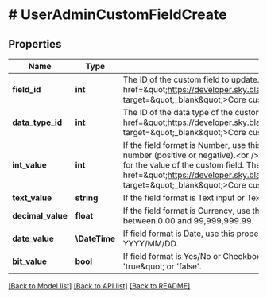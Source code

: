# # UserAdminCustomFieldCreate

## Properties

Name | Type | Description | Notes
------------ | ------------- | ------------- | -------------
**field_id** | **int** | The ID of the custom field to update. This value is returned from &lt;a href&#x3D;\&quot;https://developer.sky.blackbaud.com/docs/services/school/operations/V1CustomfieldsGet\&quot; target&#x3D;\&quot;_blank\&quot;&gt;Core custom fields&lt;/a&gt;. | [optional]
**data_type_id** | **int** | The ID of the data type of the custom field. This value is returned from &lt;a href&#x3D;\&quot;https://developer.sky.blackbaud.com/docs/services/school/operations/V1CustomfieldsGet\&quot; target&#x3D;\&quot;_blank\&quot;&gt;Core custom fields&lt;/a&gt;. | [optional]
**int_value** | **int** | If the field format is Number, use this property for the value of the custom field. Values must be a whole number (positive or negative).&lt;br /&gt;  If the field format is Dropdown or Checkbox List, use this property for the value of the custom field. The value is the table value ID returned from &lt;a href&#x3D;\&quot;https://developer.sky.blackbaud.com/docs/services/school/operations/V1CustomfieldsGet\&quot; target&#x3D;\&quot;_blank\&quot;&gt;Core custom fields&lt;/a&gt;. | [optional]
**text_value** | **string** | If the field format is Text input or Text paragraph, use this property for the value of the custom field. | [optional]
**decimal_value** | **float** | If the field format is Currency, use this property for the value of the custom field. Values must be between 0.00 and 99,999,999.99. | [optional]
**date_value** | **\DateTime** | If field format is Date, use this property for the value of the custom field. Values must be formatted YYYY/MM/DD. | [optional]
**bit_value** | **bool** | If field format is Yes/No or Checkbox, use this property for the value of the custom field. Values must be &#39;true\&quot; or &#39;false&#39;. | [optional]

[[Back to Model list]](../../README.md#models) [[Back to API list]](../../README.md#endpoints) [[Back to README]](../../README.md)
